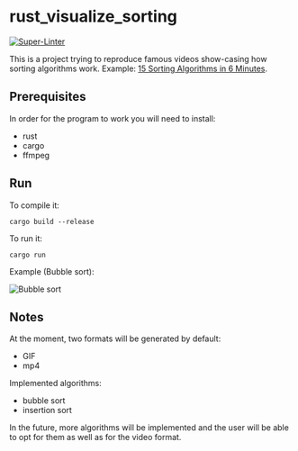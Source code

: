 # rust_visualize_sorting

[![Super-Linter](https://github.com/arghpy/rust_visualize_sorting/actions/workflows/manage_pull_requests.yaml/badge.svg)](https://github.com/marketplace/actions/super-linter)

This is a project trying to reproduce famous videos show-casing how sorting algorithms work.
Example: [15 Sorting Algorithms in 6 Minutes](https://www.youtube.com/watch?v=kPRA0W1kECg).

## Prerequisites

In order for the program to work you will need to install:
- rust
- cargo
- ffmpeg

## Run

To compile it:

```console
cargo build --release
```

To run it:

```console
cargo run
```

Example (Bubble sort):

![Bubble sort](./assets/bubble_sort.gif)

## Notes

At the moment, two formats will be generated by default:
- GIF
- mp4

Implemented algorithms:
- bubble sort
- insertion sort

In the future, more algorithms will be implemented and the user will be able to opt for them
as well as for the video format.
